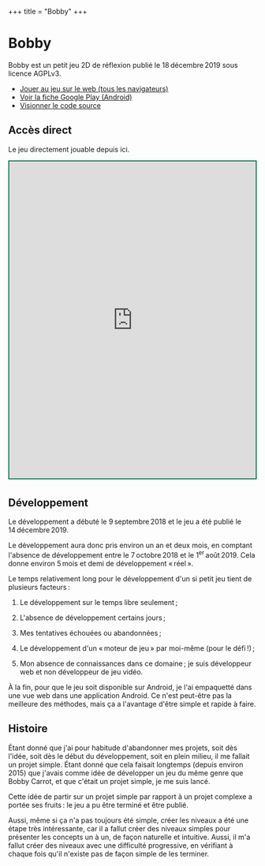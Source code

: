 +++
title = "Bobby"
+++

# Bobby

Bobby est un petit jeu 2D de réflexion publié le 18 décembre 2019 sous licence AGPLv3.

- [Jouer au jeu sur le web (tous les navigateurs)](https://bobby.yannicka.fr/)
- [Voir la fiche Google Play (Android)](https://play.google.com/store/apps/details?id=fr.yannicka.bobby)
- [Visionner le code source](https://gitlab.com/yannicka/bobby)

## Accès direct

Le jeu directement jouable depuis ici.

<iframe
  src="https://bobby.yannicka.fr/"
  loading="lazy"
  style="display: block; border: 2px solid #177355; box-sizing: border-box; width: 100%; max-width: 600px; height: 647px; margin-bottom: 2.5em;"></iframe>

## Développement

Le développement a débuté le 9 septembre 2018 et le jeu a été publié le 14 décembre 2019.

Le développement aura donc pris environ un an et deux mois, en comptant l'absence de développement entre le 7 octobre 2018 et le 1<sup>er</sup> août 2019. Cela donne environ 5 mois et demi de développement « réel ».

Le temps relativement long pour le développement d'un si petit jeu tient de plusieurs facteurs :

1. Le développement sur le temps libre seulement ;

2. L'absence de développement certains jours ;

3. Mes tentatives échouées ou abandonnées ;

4. Le développement d'un « moteur de jeu » par moi-même (pour le défi !) ;

5. Mon absence de connaissances dans ce domaine ; je suis développeur web et non développeur de jeu vidéo.

À la fin, pour que le jeu soit disponible sur Android, je l'ai empaquetté dans une vue web dans une application Android. Ce n'est peut-être pas la meilleure des méthodes, mais ça a l'avantage d'être simple et rapide à faire.

## Histoire

Étant donné que j'ai pour habitude d'abandonner mes projets, soit dès l'idée, soit dès le début du développement, soit en plein milieu, il me fallait un projet simple. Étant donné que cela faisait longtemps (depuis environ 2015) que j'avais comme idée de développer un jeu du même genre que Bobby Carrot, et que c'était un projet simple, je me suis lancé.

Cette idée de partir sur un projet simple par rapport à un projet complexe a portée ses fruits : le jeu a pu être terminé et être publié.

Aussi, même si ça n'a pas toujours été simple, créer les niveaux a été une étape très intéressante, car il a fallut créer des niveaux simples pour présenter les concepts un à un, de façon naturelle et intuitive. Aussi, il m'a fallut créer des niveaux avec une difficulté progressive, en vérifiant à chaque fois qu'il n'existe pas de façon simple de les terminer.
